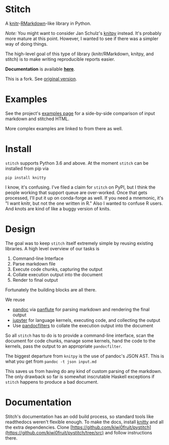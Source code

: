 Stitch
======

A [knitr](http://yihui.name/knitr/)-[RMarkdown](http://rmarkdown.rstudio.com)-like library in Python.

*Note:* You might want to consider Jan Schulz\'s
[knitpy](https://github.com/janschulz/knitpy/) instead. It\'s probably
more mature at this point. However, I wanted to see if there was a
simpler way of doing things.

The high-level goal of this type of library (knitr/RMarkdown, knitpy,
and stitch) is to make writing reproducible reports easier.

**Documentation** is available [**here**](https://kiwi0fruit.github.io/pystitch/).

This is a fork. See [original version](https://github.com/pystitch/stitch).


Examples
========

See the project\'s [examples
page](https://kiwi0fruit.github.io/pystitch/index.html#examples) for a
side-by-side comparison of input markdown and stitched HTML.

More complex examples are linked to from there as well.

Install
=======

`stitch` supports Python 3.6 and above. At the moment `stitch` can be
installed from pip via

``` {.sourceCode .sh}
pip install knitty
```

I know, it\'s confusing. I\'ve filed a claim for `stitch` on PyPI, but I
think the people working that support queue are over-worked. Once that
gets processed, I\'ll put it up on conda-forge as well. If you need a
mnemonic, it\'s \"I want knitr, but not the one written in
R.\" Also I wanted to confuse R users. And knots are kind
of like a buggy version of knits.


Design
======

The goal was to keep `stitch` itself extremely simple by reusing
existing libraries. A high level overview of our tasks is

1.  Command-line Interface
2.  Parse markdown file
3.  Execute code chunks, capturing the output
4.  Collate execution output into the document
5.  Render to final output

Fortunately the building blocks are all there.

We reuse

-   [pandoc](http://pandoc.org) via
    [panflute](https://github.com/sergiocorreia/panflute) for parsing
    markdown and rendering the final output
-   [jupyter](http://jupyter.readthedocs.io/en/latest/) for language
    kernels, executing code, and collecting the output
-   Use [pandocfilters](https://github.com/jgm/pandocfilters) to collate
    the execution output into the document

So all `stitch` has to do is to provide a command-line interface, scan
the document for code chunks, manage some kernels, hand the code to the
kernels, pass the output to an appropriate `pandocfilter`.

The biggest departure from `knitpy` is the use of pandoc\'s JSON AST.
This is what you get from `pandoc -t json input.md`

This saves us from having do any kind of custom parsing of the markdown.
The only drawback so far is somewhat inscrutable Haskell exceptions if
`stitch` happens to produce a bad document.

Documentation
=============

Stitch\'s documentation has an odd build process, so standard tools like
readthedocs weren\'t flexible enough. To make the docs, install [knitty](../README.md)
and all the extra dependencies. Clone [https://github.com/kiwi0fruit/pystitch](https://github.com/kiwi0fruit/pystitch/tree/src) and follow instructions there.
